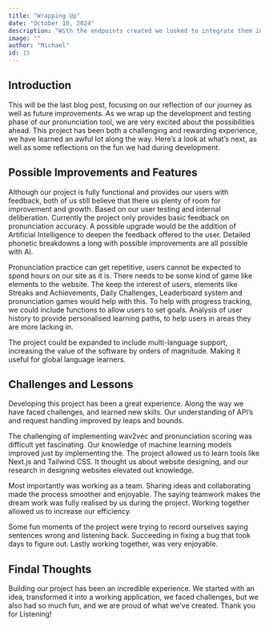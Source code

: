 ```yaml
---
title: "Wrapping Up"
date: "October 10, 2024"
description: "With the endpoints created we looked to integrate them into the frontend."
image: ""
author: "Michael"
id: 15
---
```


## Introduction

This will be the last blog post, focusing on our reflection of our journey as well as future
improvements. As we wrap up the development and testing phase of our pronunciation tool,
we are very excited about the possibilities ahead. This project has been both a challenging
and rewarding experience, we have learned an awful lot along the way. Here’s a look at
what’s next, as well as some reflections on the fun we had during development.

## Possible Improvements and Features
Although our project is fully functional and provides our users with feedback, both of us still
believe that there us plenty of room for improvement and growth. Based on our user testing
and internal deliberation.
Currently the project only provides basic feedback on pronunciation accuracy. A possible
upgrade would be the addition of Artificial Intelligence to deepen the feedback offered to the
user. Detailed phonetic breakdowns a long with possible improvements are all possible with
AI.

Pronunciation practice can get repetitive, users cannot be expected to spend hours on our
site as it is. There needs to be some kind of game like elements to the website. The keep the
interest of users, elements like Streaks and Achievements, Daily Challenges, Leaderboard
system and pronunciation games would help with this.
To help with progress tracking, we could include functions to allow users to set goals.
Analysis of user history to provide personalised learning paths, to help users in areas they
are more lacking in.

The project could be expanded to include multi-language support, increasing the value of the
software by orders of magnitude. Making it useful for global language learners.

## Challenges and Lessons

Developing this project has been a great experience. Along the way we have faced
challenges, and learned new skills. Our understanding of API’s and request handling
improved by leaps and bounds.

The challenging of implementing wav2vec and pronunciation scoring was difficult yet
fascinating. Our knowledge of machine learning models improved just by implementing the.
The project allowed us to learn tools like Next.js and Tailwind CSS. It thought us about
website designing, and our research in designing websites elevated out knowledge.

Most importantly was working as a team. Sharing ideas and collaborating made the process
smoother and enjoyable. The saying teamwork makes the dream work was fully realised by
us during the project. Working together allowed us to increase our efficiency.

Some fun moments of the project were trying to record ourselves saying sentences wrong
and listening back. Succeeding in fixing a bug that took days to figure out. Lastly working
together, was very enjoyable.

## Findal Thoughts

Building our project has been an incredible experience. We started with an idea, transformed
it into a working application, we faced challenges, but we also had so much fun, and we are
proud of what we’ve created. Thank you for Listening!
